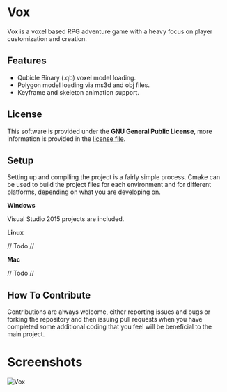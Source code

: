 # Vox
Vox is a voxel based RPG adventure game with a heavy focus on player customization and creation.

## Features
* Qubicle Binary (.qb) voxel model loading.
* Polygon model loading via ms3d and obj files.
* Keyframe and skeleton animation support.

## License
This software is provided under the **GNU General Public License**, more information is provided in the [license file](https://github.com/AlwaysGeeky/Vox/blob/master/LICENSE.md).

## Setup
Setting up and compiling the project is a fairly simple process. Cmake can be used to build the project files for each environment and for different platforms, depending on what you are developing on.

**Windows**

Visual Studio 2015 projects are included.

**Linux**

// Todo //

**Mac**

// Todo //

## How To Contribute
Contributions are always welcome, either reporting issues and bugs or forking the repository and then issuing pull requests when you have completed some additional coding that you feel will be beneficial to the main project.

# Screenshots
![Vox](http://i.imgur.com/LOdGV0A.png)
